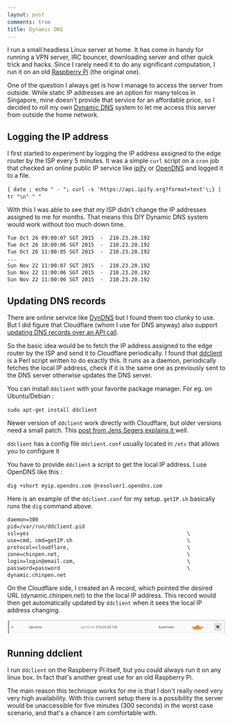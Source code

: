```yaml
---
layout: post
comments: true
title: Dynamic DNS
---
```


I run a small headless Linux server at home. It has come in handy for running a VPN server, IRC bouncer, downloading server and other quick trick and hacks. Since I rarely need it to do any significant computation, I run it on an old [Raspberry Pi](https://www.raspberrypi.org/) (the original one).

One of the question I always get is how I manage to access the server from outside. While static IP addresses are an option for many telcos in Singapore, mine doesn't provide that service for an affordable price, so I decided to roll my own [Dynamic DNS](https://en.wikipedia.org/wiki/Dynamic_DNS) system to let me access this server from outside the home network.

## Logging the IP address

I first started to experiment by logging the IP address assigned to the edge router by the ISP every 5 minutes. It was a simple `curl` script on a `cron` job that checked an online public IP service like [ipify](https://www.ipify.org/) or [OpenDNS](https://diagnostic.opendns.com/myip) and logged it to a file.

`{ date ; echo " - "; curl -s 'https://api.ipify.org?format=text'\;} | tr "\n" " "`

With this I was able to see that my ISP didn't change the IP addresses assigned to me for months. That means this DIY Dynamic DNS system would work without too much down time.

```
Tue Oct 26 09:00:07 SGT 2015  -  210.23.20.192
Tue Oct 26 10:00:06 SGT 2015  -  210.23.20.192
Tue Oct 26 11:00:05 SGT 2015  -  210.23.20.192
...
Sun Nov 22 11:00:07 SGT 2015  -  210.23.20.192
Sun Nov 22 11:00:06 SGT 2015  -  210.23.20.192
Sun Nov 22 11:00:06 SGT 2015  -  210.23.20.192
```

## Updating DNS records

There are online service like [DynDNS](https://dyn.com/dns/) but I found them too clunky to use. But I did figure that Cloudflare (whom I use for DNS anyway) also support [updating DNS records over an API call](https://api.cloudflare.com/#dns-records-for-a-zone-update-dns-record).

So the basic idea would be to fetch the IP address assigned to the edge router by the ISP and send it to Cloudflare periodically. I found that [ddclient](https://sourceforge.net/p/ddclient/wiki/Home/) is a Perl script written to do exactly this. It runs as a daemon, periodically fetches the local IP address, check if it is the same one as previously sent to the DNS server otherwise updates the DNS server.

You can install `ddclient` with your favorite package manager. For eg. on Ubuntu/Debian :

`sudo apt-get install ddclient`

Newer version of `ddclient` work directly with Cloudflare, but older versions need a small patch. This [post from Jens Segers explains it ](https://jenssegers.com/84/dynamic-dns-for-cloudflare-with-ddclient) well.

`ddclient` has a config file `ddclient.conf` usually located in `/etc` that allows you to configure it

You have to provide `ddclient` a script to get the local IP address. I use OpenDNS like this :

`dig +short myip.opendns.com @resolver1.opendns.com`

Here is an example of the `ddclient.conf` for my setup. `getIP.sh` basically runs the `dig` command above.

```
daemon=300
pid=/var/run/ddclient.pid
ssl=yes                                                   \
use=cmd, cmd=getIP.sh                                     \
protocol=cloudflare,                                      \
zone=chinpen.net,                                         \
login=login@email.com,                                    \
password=password                                         \
dynamic.chinpen.net
```

On the Cloudflare side, I created an A record, which pointed the desired URL (dynamic.chinpen.net) to the the local IP address. This record would then get automatically updated by `ddclient` when it sees the local IP address changing.

![](images/2016/10/dns.jpg)

## Running ddclient

I run `ddclient` on the Raspberry Pi itself, but you could always run it on any linux box. In fact that's another great use for an old Raspberry Pi.

The main reason this technique works for me is that I don't really need very very high availability. With this current setup there is a possibility the server would be unaccessible for five minutes (300 seconds) in the worst case scenario, and that's a chance I am comfortable with.
